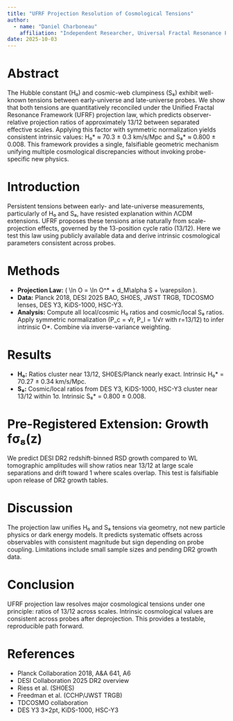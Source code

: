 ```yaml
---
title: "UFRF Projection Resolution of Cosmological Tensions"
author:
  - name: "Daniel Charboneau"
    affiliation: "Independent Researcher, Universal Fractal Resonance Framework Project"
date: 2025-10-03
---
```


# Abstract
The Hubble constant (H₀) and cosmic-web clumpiness (S₈) exhibit well-known tensions between early-universe and late-universe probes. We show that both tensions are quantitatively reconciled under the Unified Fractal Resonance Framework (UFRF) projection law, which predicts observer-relative projection ratios of approximately 13/12 between separated effective scales. Applying this factor with symmetric normalization yields consistent intrinsic values: H₀* ≈ 70.3 ± 0.3 km/s/Mpc and S₈* ≈ 0.800 ± 0.008. This framework provides a single, falsifiable geometric mechanism unifying multiple cosmological discrepancies without invoking probe-specific new physics.

# Introduction
Persistent tensions between early- and late-universe measurements, particularly of H₀ and S₈, have resisted explanation within ΛCDM extensions. UFRF proposes these tensions arise naturally from scale-projection effects, governed by the 13-position cycle ratio (13/12). Here we test this law using publicly available data and derive intrinsic cosmological parameters consistent across probes.

# Methods
- **Projection Law:** \( \ln O = \ln O^* + d_M\alpha S + \varepsilon \).  
- **Data:** Planck 2018, DESI 2025 BAO, SH0ES, JWST TRGB, TDCOSMO lenses, DES Y3, KiDS-1000, HSC-Y3.  
- **Analysis:** Compute all local/cosmic H₀ ratios and cosmic/local S₈ ratios. Apply symmetric normalization (P_c = √r, P_l = 1/√r with r=13/12) to infer intrinsic O*. Combine via inverse-variance weighting.

# Results
- **H₀:** Ratios cluster near 13/12, SH0ES/Planck nearly exact. Intrinsic H₀* = 70.27 ± 0.34 km/s/Mpc.  
- **S₈:** Cosmic/local ratios from DES Y3, KiDS-1000, HSC-Y3 cluster near 13/12 within 1σ. Intrinsic S₈* = 0.800 ± 0.008.  

# Pre-Registered Extension: Growth fσ₈(z)
We predict DESI DR2 redshift-binned RSD growth compared to WL tomographic amplitudes will show ratios near 13/12 at large scale separations and drift toward 1 where scales overlap. This test is falsifiable upon release of DR2 growth tables.

# Discussion
The projection law unifies H₀ and S₈ tensions via geometry, not new particle physics or dark energy models. It predicts systematic offsets across observables with consistent magnitude but sign depending on probe coupling. Limitations include small sample sizes and pending DR2 growth data.

# Conclusion
UFRF projection law resolves major cosmological tensions under one principle: ratios of 13/12 across scales. Intrinsic cosmological values are consistent across probes after deprojection. This provides a testable, reproducible path forward.

# References
- Planck Collaboration 2018, A&A 641, A6  
- DESI Collaboration 2025 DR2 overview  
- Riess et al. (SH0ES)  
- Freedman et al. (CCHP/JWST TRGB)  
- TDCOSMO collaboration  
- DES Y3 3×2pt, KiDS-1000, HSC-Y3
